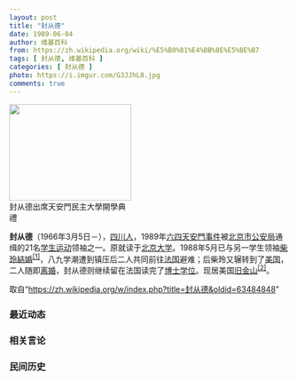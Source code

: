 ```yaml
---
layout: post
title: "封从德"
date: 1989-06-04
author: 维基百科
from: https://zh.wikipedia.org/wiki/%E5%B0%81%E4%BB%8E%E5%BE%B7
tags: [ 封从德, 维基百科 ]
categories: [ 封从德 ]
photo: https://i.imgur.com/G3JJhL8.jpg
comments: true
---
```

<div class="mw-parser-output">

<div class="thumb tright"><div class="thumbinner" style="width:222px;"><a href="/wiki/File:Feng_Congde_at_Tiananmen_University_of_Democracy_20140601.jpg" class="image"><img alt="" src="//upload.wikimedia.org/wikipedia/commons/thumb/a/ad/Feng_Congde_at_Tiananmen_University_of_Democracy_20140601.jpg/220px-Feng_Congde_at_Tiananmen_University_of_Democracy_20140601.jpg" decoding="async" width="220" height="174" class="thumbimage" srcset="//upload.wikimedia.org/wikipedia/commons/thumb/a/ad/Feng_Congde_at_Tiananmen_University_of_Democracy_20140601.jpg/330px-Feng_Congde_at_Tiananmen_University_of_Democracy_20140601.jpg 1.5x, //upload.wikimedia.org/wikipedia/commons/thumb/a/ad/Feng_Congde_at_Tiananmen_University_of_Democracy_20140601.jpg/440px-Feng_Congde_at_Tiananmen_University_of_Democracy_20140601.jpg 2x" data-file-width="1024" data-file-height="809"></a>  <div class="thumbcaption"><div class="magnify"><a href="/wiki/File:Feng_Congde_at_Tiananmen_University_of_Democracy_20140601.jpg" class="internal" title="放大"></a></div>封从德出席天安門民主大學開學典禮</div></div></div>
<p><b>封从德</b>（1966年3月5日<span class="useeditintro" title="Template:BLP editintro">－</span>），<a href="/wiki/%E5%9B%9B%E5%B7%9D%E4%BA%BA" class="mw-redirect" title="四川人">四川人</a>，1989年<a href="/wiki/%E5%85%AD%E5%9B%9B%E5%A4%A9%E5%AE%89%E9%96%80%E4%BA%8B%E4%BB%B6" class="mw-redirect" title="六四天安門事件">六四天安門事件</a>被<a href="/wiki/%E5%8C%97%E4%BA%AC%E5%B8%82%E5%85%AC%E5%AE%89%E5%B1%80" title="北京市公安局">北京市公安局</a>通缉的21名<a href="/wiki/%E5%AD%B8%E7%94%9F%E9%81%8B%E5%8B%95" title="學生運動">学生运动</a>领袖之一。原就读于<a href="/wiki/%E5%8C%97%E4%BA%AC%E5%A4%A7%E5%AD%A6" title="北京大学">北京大学</a>。1988年5月已与另一学生领袖<a href="/wiki/%E6%9F%B4%E7%8E%B2" title="柴玲">柴玲</a><a href="/wiki/%E7%B5%90%E5%A9%9A" class="mw-redirect" title="結婚">結婚</a><sup id="cite_ref-1" class="reference"><a href="#cite_note-1">[1]</a></sup>，八九学潮遭到镇压后二人共同前往<a href="/wiki/%E6%B3%95%E5%9B%BD" title="法国">法国</a>避难；后柴玲又辗转到了<a href="/wiki/%E7%BE%8E%E5%9B%BD" title="美国">美国</a>，二人随即<a href="/wiki/%E7%A6%BB%E5%A9%9A" title="离婚">离婚</a>，封从德则继续留在法国读完了<a href="/wiki/%E5%8D%9A%E5%A3%AB" title="博士">博士</a><a href="/wiki/%E5%AD%A6%E4%BD%8D" title="学位">学位</a>。现居美国<a href="/wiki/%E6%97%A7%E9%87%91%E5%B1%B1" title="旧金山">旧金山</a><sup id="cite_ref-2" class="reference"><a href="#cite_note-2">[2]</a></sup>。
</p>
</div><noscript><img src="//zh.wikipedia.org/wiki/Special:CentralAutoLogin/start?type=1x1" alt="" title="" width="1" height="1" style="border: none; position: absolute;"></noscript>
<div class="printfooter">取自“<a dir="ltr" href="https://zh.wikipedia.org/w/index.php?title=封从德&amp;oldid=63484848">https://zh.wikipedia.org/w/index.php?title=封从德&amp;oldid=63484848</a>”</div><div id="recent-news"><h3>最近动态</h3><ul></ul></div><div id="open-opinion"><h3>相关言论</h3><ul></ul></div><div id="mjls-record"><h3>民间历史</h3><ul></ul></div>